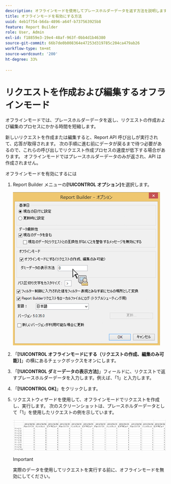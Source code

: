 ```yaml
---
description: オフラインモードを使用してプレースホルダーデータを返す方法を説明します。
title: オフラインモードを有効にする方法
uuid: 4eb1f754-b6da-4896-a64f-b737563925b8
feature: Report Builder
role: User, Admin
exl-id: f18859e3-19e4-48af-963f-0bb4d1b46380
source-git-commit: 66b7de0b008364e47253d319785c204ca479ab26
workflow-type: tm+mt
source-wordcount: '200'
ht-degree: 33%

---
```


# リクエストを作成および編集するオフラインモード

オフラインモードでは、プレースホルダーデータを返し、リクエストの作成および編集のプロセスにかかる時間を短縮します。

新しいリクエストを作成または編集すると、Report API 呼び出しが実行されて、応答が取得されます。 次の手順に進む前にデータが戻るまで待つ必要があるので、これらの呼び出しでリクエスト作成プロセスの速度が低下する場合があります。 オフラインモードではプレースホルダーデータのみが返され、API は作成されません。

オフラインモードを有効にするには

1. Report Builder メニューの&#x200B;**[!UICONTROL オプション]**&#x200B;を選択します。

   ![ オフラインモードが選択されたオプション画面のスクリーンショット ](assets/offline_mode.png)

1. 「**[!UICONTROL オフラインモードにする（リクエストの作成、編集のみ可能）]**」の横にあるチェックボックスをオンにします。
1. 「**[!UICONTROL ダミーデータの表示方法]**」フィールドに、リクエストで返すプレースホルダーデータを入力します。例えば、「1」と入力します。
1. 「**[!UICONTROL OK]**」をクリックします。
1. リクエストウィザードを使用して、オフラインモードでリクエストを作成し、実行します。 次のスクリーンショットは、プレースホルダーデータとして「1」を使用したリクエストの例を示しています。

   ![1 をプレースホルダーとして使用したオフラインモードの例を示すスクリーンショット。](assets/offline_mode_example.png)

   >[!IMPORTANT]
   >
   >実際のデータを使用してリクエストを実行する前に、オフラインモードを無効にしてください。
